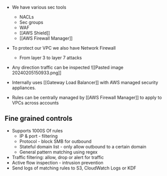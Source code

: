 - We have various sec tools 
	- NACLs 
	- Sec groups 
	- WAF
	- [[AWS Shield]] 
	- [[AWS Firewall Manager]] 
- To protect our VPC we also have Network Firewall
	- From layer 3 to layer 7 attacks 
- Any direction traffic can be inspected
	![[Pasted image 20240205150933.png]]

- Internally uses [[Gateway Load Balancer]] with AWS managed security appliances. 
- Rules can be centrally managed by [[AWS Firewall Manager]] to apply to VPCs across accounts 

## Fine grained controls 
- Supports 1000S Of rules
	- IP & port - filtering 
	- Protocol - block SMB for outbound 
	- Stateful domain list - only allow outbound to a certain domain 
	- General pattern matching using regex
- Traffic filtering: allow, drop or alert for traffic 
- Active flow inspection - intrusion prevention 
- Send logs of matching rules to S3, CloudWatch Logs or KDF